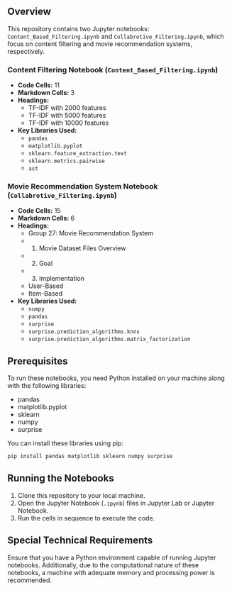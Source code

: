 ## Overview
This repository contains two Jupyter notebooks: `Content_Based_Filtering.ipynb` and `Collabrotive_Filtering.ipynb`, which focus on content filtering and movie recommendation systems, respectively.

### Content Filtering Notebook (`Content_Based_Filtering.ipynb`)
- **Code Cells:** 11
- **Markdown Cells:** 3
- **Headings:**
  - TF-IDF with 2000 features
  - TF-IDF with 5000 features
  - TF-IDF with 10000 features
- **Key Libraries Used:**
  - `pandas`
  - `matplotlib.pyplot`
  - `sklearn.feature_extraction.text`
  - `sklearn.metrics.pairwise`
  - `ast`

### Movie Recommendation System Notebook (`Collabrotive_Filtering.ipynb`)
- **Code Cells:** 15
- **Markdown Cells:** 6
- **Headings:**
  - Group 27: Movie Recommendation System
  - 1. Movie Dataset Files Overview
  - 2. Goal
  - 3. Implementation
  - User-Based
  - Item-Based
- **Key Libraries Used:**
  - `numpy`
  - `pandas`
  - `surprise`
  - `surprise.prediction_algorithms.knns`
  - `surprise.prediction_algorithms.matrix_factorization`

## Prerequisites
To run these notebooks, you need Python installed on your machine along with the following libraries:
- pandas
- matplotlib.pyplot
- sklearn
- numpy
- surprise

You can install these libraries using pip:

```bash
pip install pandas matplotlib sklearn numpy surprise
```

## Running the Notebooks
1. Clone this repository to your local machine.
2. Open the Jupyter Notebook (`.ipynb`) files in Jupyter Lab or Jupyter Notebook.
3. Run the cells in sequence to execute the code.

## Special Technical Requirements
Ensure that you have a Python environment capable of running Jupyter notebooks. Additionally, due to the computational nature of these notebooks, a machine with adequate memory and processing power is recommended.
